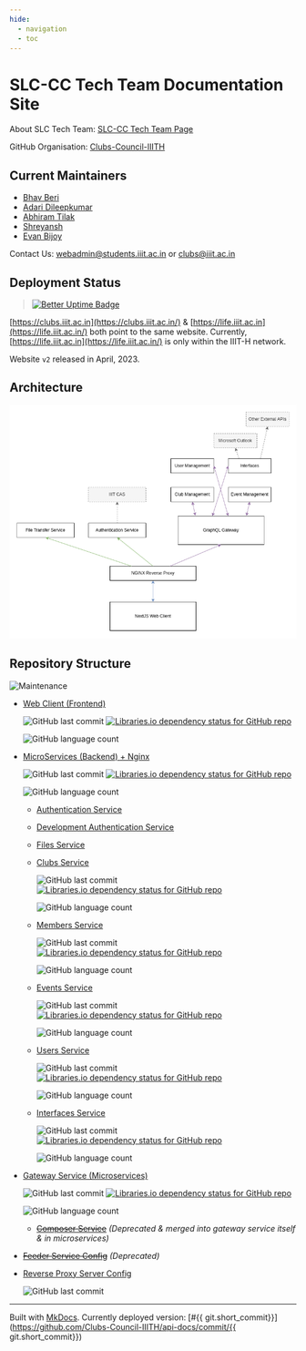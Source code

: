 ```yaml
---
hide:
  - navigation
  - toc
---
```


# SLC-CC Tech Team Documentation Site

About SLC Tech Team: [SLC-CC Tech Team Page](https://clubs.iiit.ac.in/tech-team)

GitHub Organisation: [Clubs-Council-IIITH](https://github.com/Clubs-Council-IIITH)

## Current Maintainers

- [Bhav Beri](https://github.com/bhavberi)
- [Adari Dileepkumar](https://github.com/Dileepadari)
- [Abhiram Tilak](https://github.com/abhiramtilakiiit)
- [Shreyansh](https://github.com/The-Broken-Keyboard)
- [Evan Bijoy](https://github.com/EvanBijoy)

Contact Us: [webadmin@students.iiit.ac.in](mailto:webadmin@students.iiit.ac.in) or [clubs@iiit.ac.in](mailto:clubs@iiit.ac.in)

## Deployment Status

> [![Better Uptime Badge](https://betteruptime.com/status-badges/v3/monitor/ikqm.svg)](https://clubs_iiith.betteruptime.com/)

[https://clubs.iiit.ac.in](https://clubs.iiit.ac.in/) & [https://life.iiit.ac.in](https://life.iiit.ac.in/) both point to the same website. Currently, [https://life.iiit.ac.in](https://life.iiit.ac.in/) is only within the IIIT-H network.

Website `v2` released in April, 2023.

## Architecture

![Architecture](https://raw.githubusercontent.com/Clubs-Council-IIITH/.github/main/profile/cc-arch.png)

## Repository Structure

![Maintenance](https://img.shields.io/maintenance/yes/2026)

- [Web Client (Frontend)](https://github.com/Clubs-Council-IIITH/web)

  ![GitHub last commit](https://img.shields.io/github/last-commit/Clubs-Council-IIITH/web)
  [![Libraries.io dependency status for GitHub repo](https://img.shields.io/librariesio/github/Clubs-Council-IIITH/web)](https://libraries.io/github/Clubs-Council-IIITH/web)

  ![GitHub language count](https://img.shields.io/github/languages/count/Clubs-Council-IIITH/web?style=plastic)

- [MicroServices (Backend) + Nginx](https://github.com/Clubs-Council-IIITH/services)

  ![GitHub last commit](https://img.shields.io/github/last-commit/Clubs-Council-IIITH/services)
  [![Libraries.io dependency status for GitHub repo](https://img.shields.io/librariesio/github/Clubs-Council-IIITH/services)](https://libraries.io/github/Clubs-Council-IIITH/services)

  ![GitHub language count](https://img.shields.io/github/languages/count/Clubs-Council-IIITH/services?style=plastic)

  - [Authentication Service](https://github.com/Clubs-Council-IIITH/auth)

  - [Development Authentication Service](https://github.com/Clubs-Council-IIITH/auth-dev)

  - [Files Service](https://github.com/Clubs-Council-IIITH/files)

  - [Clubs Service](https://github.com/Clubs-Council-IIITH/clubs)

    ![GitHub last commit](https://img.shields.io/github/last-commit/Clubs-Council-IIITH/clubs)
    [![Libraries.io dependency status for GitHub repo](https://img.shields.io/librariesio/github/Clubs-Council-IIITH/clubs)](https://libraries.io/github/Clubs-Council-IIITH/clubs)

    ![GitHub language count](https://img.shields.io/github/languages/count/Clubs-Council-IIITH/clubs?style=plastic)

  - [Members Service](https://github.com/Clubs-Council-IIITH/members)

    ![GitHub last commit](https://img.shields.io/github/last-commit/Clubs-Council-IIITH/members)
    [![Libraries.io dependency status for GitHub repo](https://img.shields.io/librariesio/github/Clubs-Council-IIITH/members)](https://libraries.io/github/Clubs-Council-IIITH/members)

    ![GitHub language count](https://img.shields.io/github/languages/count/Clubs-Council-IIITH/members?style=plastic)

  - [Events Service](https://github.com/Clubs-Council-IIITH/events)

    ![GitHub last commit](https://img.shields.io/github/last-commit/Clubs-Council-IIITH/events)
    [![Libraries.io dependency status for GitHub repo](https://img.shields.io/librariesio/github/Clubs-Council-IIITH/events)](https://libraries.io/github/Clubs-Council-IIITH/events)

    ![GitHub language count](https://img.shields.io/github/languages/count/Clubs-Council-IIITH/events?style=plastic)

  - [Users Service](https://github.com/Clubs-Council-IIITH/users)

    ![GitHub last commit](https://img.shields.io/github/last-commit/Clubs-Council-IIITH/users)
    [![Libraries.io dependency status for GitHub repo](https://img.shields.io/librariesio/github/Clubs-Council-IIITH/users)](https://libraries.io/github/Clubs-Council-IIITH/users)

    ![GitHub language count](https://img.shields.io/github/languages/count/Clubs-Council-IIITH/users?style=plastic)

  - [Interfaces Service](https://github.com/Clubs-Council-IIITH/interfaces)

    ![GitHub last commit](https://img.shields.io/github/last-commit/Clubs-Council-IIITH/interfaces)
    [![Libraries.io dependency status for GitHub repo](https://img.shields.io/librariesio/github/Clubs-Council-IIITH/interfaces)](https://libraries.io/github/Clubs-Council-IIITH/interfaces)

    ![GitHub language count](https://img.shields.io/github/languages/count/Clubs-Council-IIITH/interfaces?style=plastic)

- [Gateway Service (Microservices)](https://github.com/Clubs-Council-IIITH/gateway)

  ![GitHub last commit](https://img.shields.io/github/last-commit/Clubs-Council-IIITH/gateway)
  [![Libraries.io dependency status for GitHub repo](https://img.shields.io/librariesio/github/Clubs-Council-IIITH/gateway)](https://libraries.io/github/Clubs-Council-IIITH/gateway)

  ![GitHub language count](https://img.shields.io/github/languages/count/Clubs-Council-IIITH/gateway?style=plastic)

  - [<span style="text-decoration: line-through;">Composer Service</span>](https://github.com/Clubs-Council-IIITH/composer) _(Deprecated & merged into gateway service itself & in microservices)_

      <!-- ![GitHub last commit](https://img.shields.io/github/last-commit/Clubs-Council-IIITH/composer)
      <> [![Libraries.io dependency status for GitHub repo](https://img.shields.io/librariesio/github/Clubs-Council-IIITH/composer)](https://libraries.io/github/Clubs-Council-IIITH/composer) -->

      <!-- ![GitHub language count](https://img.shields.io/github/languages/count/Clubs-Council-IIITH/composer?style=plastic) -->

- [<span style="text-decoration: line-through;">Feeder Service Config</span>](https://github.com/Clubs-Council-IIITH/feeder) _(Deprecated)_

    <!--![GitHub last commit](https://img.shields.io/github/last-commit/Clubs-Council-IIITH/feeder) -->
    <!-- [![Libraries.io dependency status for GitHub repo](https://img.shields.io/librariesio/github/Clubs-Council-IIITH/feeder)](https://libraries.io/github/Clubs-Council-IIITH/feeder) -->

    <!--![GitHub language count](https://img.shields.io/github/languages/count/Clubs-Council-IIITH/feeder?style=plastic) -->

- [Reverse Proxy Server Config](https://github.com/Clubs-Council-IIITH/reverse-proxy)

  ![GitHub last commit](https://img.shields.io/github/last-commit/Clubs-Council-IIITH/reverse-proxy)

---

Built with [MkDocs](https://www.mkdocs.org).
Currently deployed version: [#{{ git.short_commit}}](https://github.com/Clubs-Council-IIITH/api-docs/commit/{{ git.short_commit}})
